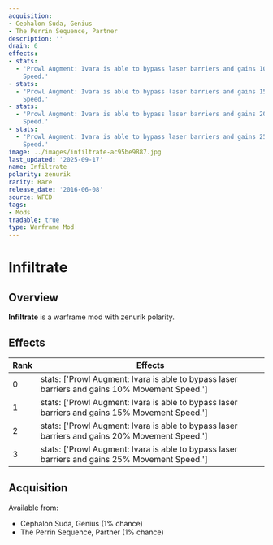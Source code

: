 ```yaml
---
acquisition:
- Cephalon Suda, Genius
- The Perrin Sequence, Partner
description: ''
drain: 6
effects:
- stats:
  - 'Prowl Augment: Ivara is able to bypass laser barriers and gains 10% Movement
    Speed.'
- stats:
  - 'Prowl Augment: Ivara is able to bypass laser barriers and gains 15% Movement
    Speed.'
- stats:
  - 'Prowl Augment: Ivara is able to bypass laser barriers and gains 20% Movement
    Speed.'
- stats:
  - 'Prowl Augment: Ivara is able to bypass laser barriers and gains 25% Movement
    Speed.'
image: ../images/infiltrate-ac95be9887.jpg
last_updated: '2025-09-17'
name: Infiltrate
polarity: zenurik
rarity: Rare
release_date: '2016-06-08'
source: WFCD
tags:
- Mods
tradable: true
type: Warframe Mod
---
```


# Infiltrate

## Overview

**Infiltrate** is a warframe mod with zenurik polarity.

## Effects

| Rank | Effects |
|------|----------|
| 0 | stats: ['Prowl Augment: Ivara is able to bypass laser barriers and gains 10% Movement Speed.'] |
| 1 | stats: ['Prowl Augment: Ivara is able to bypass laser barriers and gains 15% Movement Speed.'] |
| 2 | stats: ['Prowl Augment: Ivara is able to bypass laser barriers and gains 20% Movement Speed.'] |
| 3 | stats: ['Prowl Augment: Ivara is able to bypass laser barriers and gains 25% Movement Speed.'] |

## Acquisition

Available from:
- Cephalon Suda, Genius (1% chance)
- The Perrin Sequence, Partner (1% chance)

